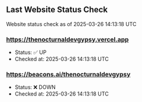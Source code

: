 ## Last Website Status Check

<!-- GitHub Action will update the section below -->
Website status check as of 2025-03-26 14:13:18 UTC

### https://thenocturnaldevgypsy.vercel.app
- Status: ✅ UP
- Checked at: 2025-03-26 14:13:18 UTC

### https://beacons.ai/thenocturnaldevgypsy
- Status: ❌ DOWN
- Checked at: 2025-03-26 14:13:18 UTC


<!-- End of GitHub Action update section -->
